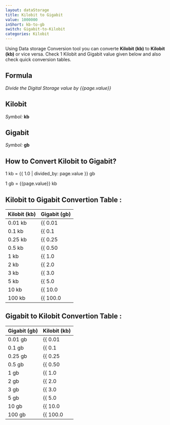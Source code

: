 ```yaml
---
layout: dataStorage
title: Kilobit to Gigabit
value: 1000000
inShort: kb-to-gb
switch: Gigabit-to-Kilobit
categories: Kilobit
---
```


Using Data storage Conversion tool you can converte **Kilobit (kb)** to **Kilobit (kb)** or vice versa. Check 1 Kilobit and Gigabit value given below and also check quick conversion tables.

## Formula
*Divide the Digital Storage value by {{page.value}}*

## Kilobit
*Symbol:* **kb**

## Gigabit
*Symbol:* **gb**

## How to Convert Kilobit to Gigabit?

1 kb = {{ 1.0 | divided_by: page.value }} gb

1 gb = {{page.value}} kb


## Kilobit to Gigabit Convertion Table :

| Kilobit (kb) | Gigabit (gb) |
| ---- | ---- |
| 0.01 kb | {{ 0.01 | divided_by: page.value }} gb |
| 0.1 kb | {{ 0.1 | divided_by: page.value }} gb |
| 0.25 kb | {{ 0.25 | divided_by: page.value }} gb |
| 0.5 kb | {{ 0.50 | divided_by: page.value }} gb |
| 1 kb | {{ 1.0 | divided_by: page.value }} gb |
| 2 kb | {{ 2.0 | divided_by: page.value }} gb |
| 3 kb | {{ 3.0 | divided_by: page.value }} gb |
| 5 kb | {{ 5.0 | divided_by: page.value }} gb |
| 10 kb | {{ 10.0 | divided_by: page.value }} gb |
| 100 kb | {{ 100.0 | divided_by: page.value }} gb |

## Gigabit to Kilobit Convertion Table :

| Gigabit (gb) | Kilobit (kb) |
| ---- | ---- |
| 0.01 gb | {{ 0.01 | times: page.value }} kb |
| 0.1 gb | {{ 0.1 | times: page.value }} kb |
| 0.25 gb | {{ 0.25 | times: page.value }} kb |
| 0.5 gb | {{ 0.50 | times: page.value }} kb |
| 1 gb | {{ 1.0 | times: page.value }} kb |
| 2 gb | {{ 2.0 | times: page.value }} kb |
| 3 gb | {{ 3.0 | times: page.value }} kb |
| 5 gb | {{ 5.0 | times: page.value }} kb |
| 10 gb | {{ 10.0 | times: page.value }} kb |
| 100 gb | {{ 100.0 | times: page.value }} kb |


<script>
document.getElementById('selectInput')[2].selected = true
document.getElementById('selectOutput')[10].selected = true
</script>
